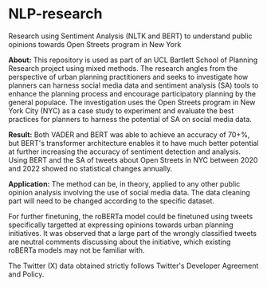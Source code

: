 # NLP-research
Research using Sentiment Analysis (NLTK and BERT) to understand public opinions towards Open Streets program in New York

**About:** 
This repository is used as part of an UCL Bartlett School of Planning Research project using mixed methods. The research angles from the perspective of urban planning practitioners and seeks to investigate how planners can harness social media data and sentiment analysis (SA) tools to enhance the planning process and encourage participatory planning by the general populace. The investigation uses the Open Streets program in New York City (NYC) as a case study to experiment and evaluate the best practices for planners to harness the potential of SA on social media data. 

**Result:** 
Both VADER and BERT was able to achieve an accuracy of 70+%, but BERT's transformer architecture enables it to have much better potential at further increasing the accuracy of sentiment detection and analysis. Using BERT and  the SA of tweets about Open Streets in NYC between 2020 and 2022 showed no statistical changes annually.

**Application:** 
The method can be, in theory, applied to any other public opinion analysis involving the use of social media data. The data cleaning part will need to be changed according to the specific dataset.

For further finetuning, the roBERTa model could be finetuned using tweets specifically targetted at expressing opinions towards urban planning initiatives. It was observed that a large part of the wrongly classified tweets are neutral comments discussing about the initiative, which existing roBERTa models may not be familiar with.

The Twitter (X) data obtained strictly follows Twitter's Developer Agreement and Policy.
